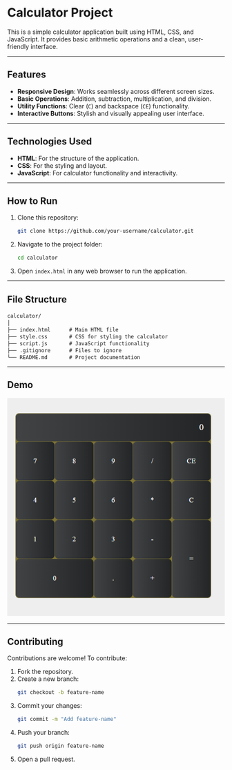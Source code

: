 # Calculator Project

This is a simple calculator application built using HTML, CSS, and JavaScript. It provides basic arithmetic operations and a clean, user-friendly interface.

---

## Features
- **Responsive Design**: Works seamlessly across different screen sizes.
- **Basic Operations**: Addition, subtraction, multiplication, and division.
- **Utility Functions**: Clear (`C`) and backspace (`CE`) functionality.
- **Interactive Buttons**: Stylish and visually appealing user interface.

---

## Technologies Used
- **HTML**: For the structure of the application.
- **CSS**: For the styling and layout.
- **JavaScript**: For calculator functionality and interactivity.

---

## How to Run
1. Clone this repository:
   ```bash
   git clone https://github.com/your-username/calculator.git
   ```
2. Navigate to the project folder:
   ```bash
   cd calculator
   ```
3. Open `index.html` in any web browser to run the application.

---

## File Structure
```
calculator/
│
├── index.html      # Main HTML file
├── style.css       # CSS for styling the calculator
├── script.js       # JavaScript functionality
├── .gitignore      # Files to ignore
└── README.md       # Project documentation
```

---

## Demo
![alt text](image.png)


---

## Contributing
Contributions are welcome! To contribute:
1. Fork the repository.
2. Create a new branch:
   ```bash
   git checkout -b feature-name
   ```
3. Commit your changes:
   ```bash
   git commit -m "Add feature-name"
   ```
4. Push your branch:
   ```bash
   git push origin feature-name
   ```
5. Open a pull request.


